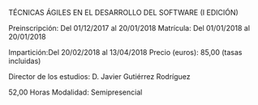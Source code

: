 
TÉCNICAS ÁGILES EN EL DESARROLLO DEL SOFTWARE (I EDICIÓN)

Preinscripción: Del 01/12/2017 al 20/01/2018
Matrícula: Del 01/01/2018 al 20/01/2018


Impartición:Del 20/02/2018 al 13/04/2018
Precio (euros): 85,00 (tasas incluidas)

Director de los estudios: D. Javier Gutiérrez Rodríguez

52,00 Horas
Modalidad: Semipresencial   
